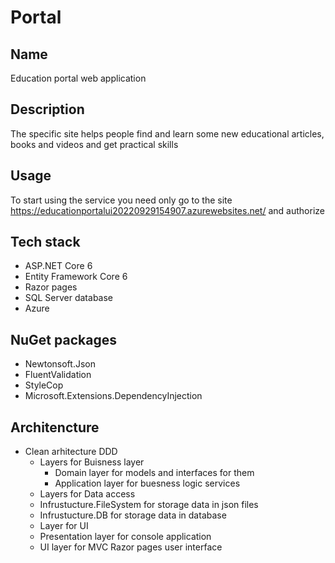# Portal

## Name
Education portal web application

## Description
The specific site helps people find and learn some new educational articles, books and videos and get practical skills

## Usage
To start using the service you need only go to the site https://educationportalui20220929154907.azurewebsites.net/ and authorize

## Tech stack
- ASP.NET Core 6
- Entity Framework Core 6
- Razor pages
- SQL Server database
- Azure

## NuGet packages
- Newtonsoft.Json
- FluentValidation
- StyleCop
- Microsoft.Extensions.DependencyInjection

## Architencture
- Clean arhitecture DDD
  - Layers for Buisness layer
    * Domain layer for models and interfaces for them
    * Application layer for buesness logic services
   - Layers for Data access
    * Infrustucture.FileSystem for storage data in json files
    * Infrustucture.DB for storage data in database
   - Layer for UI
    * Presentation layer for console application
    * UI layer for MVC Razor pages user interface 
